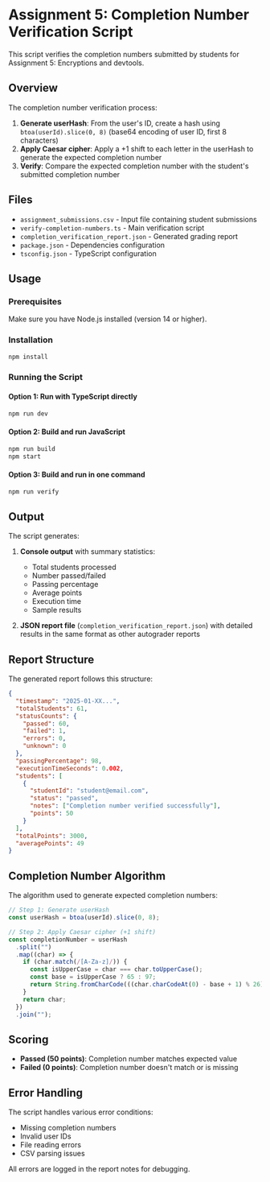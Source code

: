 # Assignment 5: Completion Number Verification Script

This script verifies the completion numbers submitted by students for Assignment 5: Encryptions and devtools.

## Overview

The completion number verification process:

1. **Generate userHash**: From the user's ID, create a hash using `btoa(userId).slice(0, 8)` (base64 encoding of user ID, first 8 characters)
2. **Apply Caesar cipher**: Apply a +1 shift to each letter in the userHash to generate the expected completion number
3. **Verify**: Compare the expected completion number with the student's submitted completion number

## Files

- `assignment_submissions.csv` - Input file containing student submissions
- `verify-completion-numbers.ts` - Main verification script
- `completion_verification_report.json` - Generated grading report
- `package.json` - Dependencies configuration
- `tsconfig.json` - TypeScript configuration

## Usage

### Prerequisites

Make sure you have Node.js installed (version 14 or higher).

### Installation

```bash
npm install
```

### Running the Script

#### Option 1: Run with TypeScript directly

```bash
npm run dev
```

#### Option 2: Build and run JavaScript

```bash
npm run build
npm start
```

#### Option 3: Build and run in one command

```bash
npm run verify
```

## Output

The script generates:

1. **Console output** with summary statistics:

   - Total students processed
   - Number passed/failed
   - Passing percentage
   - Average points
   - Execution time
   - Sample results

2. **JSON report file** (`completion_verification_report.json`) with detailed results in the same format as other autograder reports

## Report Structure

The generated report follows this structure:

```json
{
  "timestamp": "2025-01-XX...",
  "totalStudents": 61,
  "statusCounts": {
    "passed": 60,
    "failed": 1,
    "errors": 0,
    "unknown": 0
  },
  "passingPercentage": 98,
  "executionTimeSeconds": 0.002,
  "students": [
    {
      "studentId": "student@email.com",
      "status": "passed",
      "notes": ["Completion number verified successfully"],
      "points": 50
    }
  ],
  "totalPoints": 3000,
  "averagePoints": 49
}
```

## Completion Number Algorithm

The algorithm used to generate expected completion numbers:

```javascript
// Step 1: Generate userHash
const userHash = btoa(userId).slice(0, 8);

// Step 2: Apply Caesar cipher (+1 shift)
const completionNumber = userHash
  .split("")
  .map((char) => {
    if (char.match(/[A-Za-z]/)) {
      const isUpperCase = char === char.toUpperCase();
      const base = isUpperCase ? 65 : 97;
      return String.fromCharCode(((char.charCodeAt(0) - base + 1) % 26) + base);
    }
    return char;
  })
  .join("");
```

## Scoring

- **Passed (50 points)**: Completion number matches expected value
- **Failed (0 points)**: Completion number doesn't match or is missing

## Error Handling

The script handles various error conditions:

- Missing completion numbers
- Invalid user IDs
- File reading errors
- CSV parsing issues

All errors are logged in the report notes for debugging.
